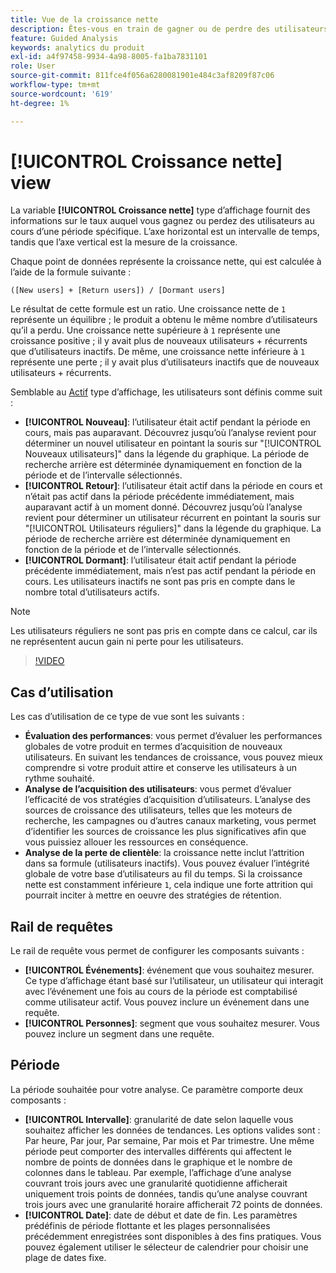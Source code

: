```yaml
---
title: Vue de la croissance nette
description: Êtes-vous en train de gagner ou de perdre des utilisateurs et utilisatrices ?
feature: Guided Analysis
keywords: analytics du produit
exl-id: a4f97458-9934-4a98-8005-fa1ba7831101
role: User
source-git-commit: 811fce4f056a6280081901e484c3af8209f87c06
workflow-type: tm+mt
source-wordcount: '619'
ht-degree: 1%

---
```


# [!UICONTROL Croissance nette] view

La variable **[!UICONTROL Croissance nette]** type d’affichage fournit des informations sur le taux auquel vous gagnez ou perdez des utilisateurs au cours d’une période spécifique. L’axe horizontal est un intervalle de temps, tandis que l’axe vertical est la mesure de la croissance.

Chaque point de données représente la croissance nette, qui est calculée à l’aide de la formule suivante :

`([New users] + [Return users]) / [Dormant users]`

Le résultat de cette formule est un ratio. Une croissance nette de `1` représente un équilibre ; le produit a obtenu le même nombre d’utilisateurs qu’il a perdu. Une croissance nette supérieure à `1` représente une croissance positive ; il y avait plus de nouveaux utilisateurs + récurrents que d’utilisateurs inactifs. De même, une croissance nette inférieure à `1` représente une perte ; il y avait plus d’utilisateurs inactifs que de nouveaux utilisateurs + récurrents.

Semblable au [Actif](active.md) type d’affichage, les utilisateurs sont définis comme suit :

* **[!UICONTROL Nouveau]**: l’utilisateur était actif pendant la période en cours, mais pas auparavant. Découvrez jusqu’où l’analyse revient pour déterminer un nouvel utilisateur en pointant la souris sur &quot;[!UICONTROL Nouveaux utilisateurs]&quot; dans la légende du graphique. La période de recherche arrière est déterminée dynamiquement en fonction de la période et de l’intervalle sélectionnés.
* **[!UICONTROL Retour]**: l’utilisateur était actif dans la période en cours et n’était pas actif dans la période précédente immédiatement, mais auparavant actif à un moment donné. Découvrez jusqu’où l’analyse revient pour déterminer un utilisateur récurrent en pointant la souris sur &quot;[!UICONTROL Utilisateurs réguliers]&quot; dans la légende du graphique. La période de recherche arrière est déterminée dynamiquement en fonction de la période et de l’intervalle sélectionnés.
* **[!UICONTROL Dormant]**: l’utilisateur était actif pendant la période précédente immédiatement, mais n’est pas actif pendant la période en cours. Les utilisateurs inactifs ne sont pas pris en compte dans le nombre total d’utilisateurs actifs.

>[!NOTE]
>
>Les utilisateurs réguliers ne sont pas pris en compte dans ce calcul, car ils ne représentent aucun gain ni perte pour les utilisateurs.

>[!VIDEO](https://video.tv.adobe.com/v/3421664/?learn=on)

## Cas d’utilisation

Les cas d’utilisation de ce type de vue sont les suivants :

* **Évaluation des performances**: vous permet d’évaluer les performances globales de votre produit en termes d’acquisition de nouveaux utilisateurs. En suivant les tendances de croissance, vous pouvez mieux comprendre si votre produit attire et conserve les utilisateurs à un rythme souhaité.
* **Analyse de l’acquisition des utilisateurs**: vous permet d’évaluer l’efficacité de vos stratégies d’acquisition d’utilisateurs. L’analyse des sources de croissance des utilisateurs, telles que les moteurs de recherche, les campagnes ou d’autres canaux marketing, vous permet d’identifier les sources de croissance les plus significatives afin que vous puissiez allouer les ressources en conséquence.
* **Analyse de la perte de clientèle**: la croissance nette inclut l’attrition dans sa formule (utilisateurs inactifs). Vous pouvez évaluer l’intégrité globale de votre base d’utilisateurs au fil du temps. Si la croissance nette est constamment inférieure `1`, cela indique une forte attrition qui pourrait inciter à mettre en oeuvre des stratégies de rétention.

## Rail de requêtes

Le rail de requête vous permet de configurer les composants suivants :

* **[!UICONTROL Événements]**: événement que vous souhaitez mesurer. Ce type d’affichage étant basé sur l’utilisateur, un utilisateur qui interagit avec l’événement une fois au cours de la période est comptabilisé comme utilisateur actif. Vous pouvez inclure un événement dans une requête.
* **[!UICONTROL Personnes]**: segment que vous souhaitez mesurer. Vous pouvez inclure un segment dans une requête.

## Période

La période souhaitée pour votre analyse. Ce paramètre comporte deux composants :

* **[!UICONTROL Intervalle]**: granularité de date selon laquelle vous souhaitez afficher les données de tendances. Les options valides sont : Par heure, Par jour, Par semaine, Par mois et Par trimestre. Une même période peut comporter des intervalles différents qui affectent le nombre de points de données dans le graphique et le nombre de colonnes dans le tableau. Par exemple, l’affichage d’une analyse couvrant trois jours avec une granularité quotidienne afficherait uniquement trois points de données, tandis qu’une analyse couvrant trois jours avec une granularité horaire afficherait 72 points de données.
* **[!UICONTROL Date]**: date de début et date de fin. Les paramètres prédéfinis de période flottante et les plages personnalisées précédemment enregistrées sont disponibles à des fins pratiques. Vous pouvez également utiliser le sélecteur de calendrier pour choisir une plage de dates fixe.
